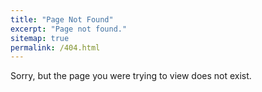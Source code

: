 ```yaml
---
title: "Page Not Found"
excerpt: "Page not found."
sitemap: true
permalink: /404.html
---
```


Sorry, but the page you were trying to view does not exist.